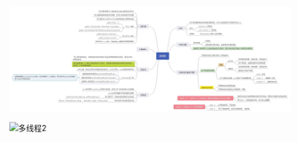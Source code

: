 
 ![多线程1](https://github.com/liuhaiz/JAVA-000/blob/main/Week_04/%E5%A4%9A%E7%BA%BF%E7%A8%8B%E8%84%91%E5%9B%BE/20201110161306245.jpeg)

 ![多线程2](https://github.com/liuhaiz/JAVA-000/blob/main/Week_04/%E5%A4%9A%E7%BA%BF%E7%A8%8B%E8%84%91%E5%9B%BE/20201110161317582.png)

